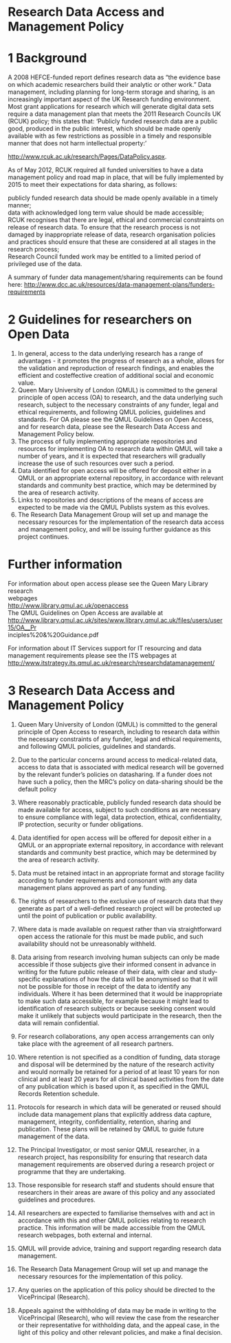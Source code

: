 # Research Data Access and Management Policy  

# 1  Background  

A 2008 HEFCE-funded report defines research data as “the evidence base on which academic researchers build their analytic or other work.” Data management, including planning for long-term storage and sharing, is an increasingly important aspect of the UK Research funding environment. Most grant applications for research which will generate digital data sets require a data management plan that meets the 2011 Research Councils UK (RCUK) policy; this states that: ‘Publicly funded research data are a public good, produced in the public interest, which should be made openly available with as few restrictions as possible in a timely and responsible manner that does not harm intellectual property:’  

http://www.rcuk.ac.uk/research/Pages/DataPolicy.aspx.  

As of May 2012, RCUK required all funded universities to have a data management policy and road map in place, that will be fully implemented by 2015 to meet their expectations for data sharing, as follows:  

publicly funded research data should be made openly available in a timely manner;   
data with acknowledged long term value should be made accessible;   
RCUK recognises that there are legal, ethical and commercial constraints on release of research data. To ensure that the research process is not damaged by inappropriate release of data, research organisation policies and practices should ensure that these are considered at all stages in the research process;   
Research Council funded work may be entitled to a limited period of privileged use of the data.  

A summary of funder data management/sharing requirements can be found here: http://www.dcc.ac.uk/resources/data-management-plans/funders-requirements  

# 2  Guidelines for researchers on Open Data  

1. In general, access to the data underlying research has a range of advantages - it promotes the progress of research as a whole, allows for the validation and reproduction of research findings, and enables the efficient and costeffective creation of additional social and economic value.   
2. Queen Mary University of London (QMUL) is committed to the general principle of open access (OA) to research, and the data underlying such research, subject to the necessary constraints of any funder, legal and ethical requirements, and following QMUL policies, guidelines and standards. For OA please see the QMUL Guidelines on Open Access, and for research data, please see the Research Data Access and Management Policy below.   
3. The process of fully implementing appropriate repositories and resources for implementing OA to research data within QMUL will take a number of years, and it is expected that researchers will gradually increase the use of such resources over such a period.   
4. Data identified for open access will be offered for deposit either in a QMUL or an appropriate external repository, in accordance with relevant standards and community best practice, which may be determined by the area of research activity.   
5. Links to repositories and descriptions of the means of access are expected to be made via the QMUL Publists system as this evolves.   
6. The Research Data Management Group will set up and manage the necessary resources for the implementation of the research data access and management policy, and will be issuing further guidance as this project continues.  

# Further information  

For information about open access please see the Queen Mary Library research   
webpages   
http://www.library.qmul.ac.uk/openaccess   
The QMUL Guidelines on Open Access are available at   
http://www.library.qmul.ac.uk/sites/www.library.qmul.ac.uk/files/users/user15/OA__Pr   
inciples%20&%20Guidance.pdf  

For information about IT Services support for IT resourcing and data management requirements please see the ITS webpages at http://www.itstrategy.its.qmul.ac.uk/research/researchdatamanagement/  

# 3  Research Data Access and Management Policy  

1. Queen Mary University of London (QMUL) is committed to the general principle of Open Access to research, including to research data within the necessary constraints of any funder, legal and ethical requirements, and following QMUL policies, guidelines and standards.   
2. Due to the particular concerns around access to medical-related data, access to data that is associated with medical research will be governed by the relevant funder’s policies on datasharing. If a funder does not have such a policy, then the MRC’s policy on data-sharing should be the default policy   
3. Where reasonably practicable, publicly funded research data should be made available for access, subject to such conditions as are necessary to ensure compliance with legal, data protection, ethical, confidentiality, IP protection, security or funder obligations.   
4. Data identified for open access will be offered for deposit either in a QMUL or an appropriate external repository, in accordance with relevant standards and community best practice, which may be determined by the area of research activity.   
5. Data must be retained intact in an appropriate format and storage facility according to funder requirements and consonant with any data management plans approved as part of any funding.   
6. The rights of researchers to the exclusive use of research data that they generate as part of a well-defined research project will be protected up until the point of publication or public availability.   
7. Where data is made available on request rather than via straightforward open access the rationale for this must be made public, and such availability should not be unreasonably withheld.   
8. Data arising from research involving human subjects can only be made accessible if those subjects give their informed consent in advance in writing for the future public release of their data, with clear and study- specific explanations of how the data will be anonymised so that it will not be possible for those in receipt of the data to identify any individuals. Where it has been determined that it would be inappropriate to make such data accessible, for example because it might lead to identification of research subjects or because seeking consent would make it unlikely that subjects would participate in the research, then the data will remain confidential.   
9. For research collaborations, any open access arrangements can only take place with the agreement of all research partners.   
10. Where retention is not specified as a condition of funding, data storage and disposal will be determined by the nature of the research activity and would normally be retained for a period of at least 10 years for non clinical and at least 20 years for all clinical based activities from the date of any publication which is based upon it, as specified in the QMUL Records Retention schedule.  

11. Protocols for research in which data will be generated or reused should include data management plans that explicitly address data capture, management, integrity, confidentiality, retention, sharing and publication. These plans will be retained by QMUL to guide future management of the data.  

12. The Principal Investigator, or most senior QMUL researcher, in a research project, has responsibility for ensuring that research data management requirements are observed during a research project or programme that they are undertaking.  

13. Those responsible for research staff and students should ensure that researchers in their areas are aware of this policy and any associated guidelines and procedures.  

14. All researchers are expected to familiarise themselves with and act in accordance with this and other QMUL policies relating to research practice. This information will be made accessible from the QMUL research webpages, both external and internal.  

15. QMUL will provide advice, training and support regarding research data management.  

16. The Research Data Management Group will set up and manage the necessary resources for the implementation of this policy.  

17. Any queries on the application of this policy should be directed to the VicePrincipal (Research).  

18. Appeals against the withholding of data may be made in writing to the VicePrincipal (Research), who will review the case from the researcher or their representative for withholding data, and the appeal case, in the light of this policy and other relevant policies, and make a final decision.  